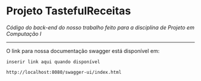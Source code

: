# Projeto TastefulReceitas
_Código do back-end do nosso trabalho feito para a disciplina de Projeto em Computação I_

---

O link para nossa documentação swagger está disponível em:

```
inserir link aqui quando disponível

http://localhost:8080/swagger-ui/index.html
```
